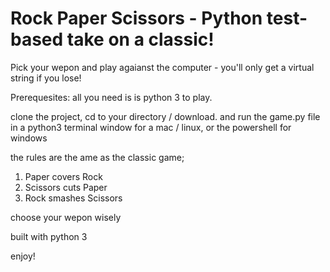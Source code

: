 # Rock Paper Scissors - Python test-based take on a classic!

Pick your wepon and play agaianst the computer - you'll only get a virtual string if you lose!

Prerequesites: all you need is is python 3 to play.

clone the project, cd to your directory / download. and run the game.py file in a python3 terminal window for a mac / linux, or the powershell for windows

the rules are the ame as the classic game;
1. Paper covers Rock
2. Scissors cuts Paper
3. Rock smashes Scissors

choose your wepon wisely

built with python 3

enjoy!